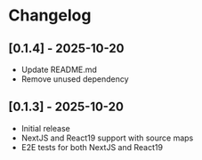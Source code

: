 # Changelog

## [0.1.4] - 2025-10-20

- Update README.md
- Remove unused dependency

## [0.1.3] - 2025-10-20

- Initial release
- NextJS and React19 support with source maps
- E2E tests for both NextJS and React19
